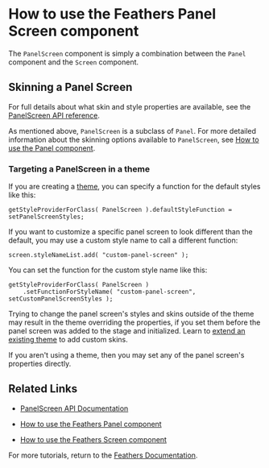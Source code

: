 # How to use the Feathers Panel Screen component

The `PanelScreen` component is simply a combination between the `Panel` component and the `Screen` component.

## Skinning a Panel Screen

For full details about what skin and style properties are available, see the [PanelScreen API reference](http://feathersui.com/documentation/feathers/controls/PanelScreen.html).

As mentioned above, `PanelScreen` is a subclass of `Panel`. For more detailed information about the skinning options available to `PanelScreen`, see [How to use the Panel component](panel.html).

### Targeting a PanelScreen in a theme

If you are creating a [theme](themes.html), you can specify a function for the default styles like this:

``` code
getStyleProviderForClass( PanelScreen ).defaultStyleFunction = setPanelScreenStyles;
```

If you want to customize a specific panel screen to look different than the default, you may use a custom style name to call a different function:

``` code
screen.styleNameList.add( "custom-panel-screen" );
```

You can set the function for the custom style name like this:

``` code
getStyleProviderForClass( PanelScreen )
    .setFunctionForStyleName( "custom-panel-screen", setCustomPanelScreenStyles );
```

Trying to change the panel screen's styles and skins outside of the theme may result in the theme overriding the properties, if you set them before the panel screen was added to the stage and initialized. Learn to [extend an existing theme](extending-themes.html) to add custom skins.

If you aren't using a theme, then you may set any of the panel screen's properties directly.

## Related Links

-   [PanelScreen API Documentation](http://feathersui.com/documentation/feathers/controls/PanelScreen.html)

-   [How to use the Feathers Panel component](panel.html)

-   [How to use the Feathers Screen component](screen.html)

For more tutorials, return to the [Feathers Documentation](index.html).


